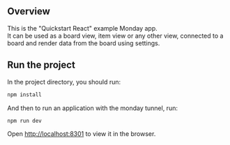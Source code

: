 ## Overview
This is the "Quickstart React" example Monday app. 
<br>It can be used as a board view, item view or any other view, connected to a board and render data from the board using settings.



## Run the project

In the project directory, you should run:
 

```bash
npm install
```

And then to run an application with the monday tunnel, run:


```bash
npm run dev
```

Open [http://localhost:8301](http://localhost:8301) to view it in the browser.
